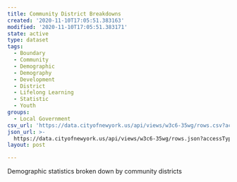 ```yaml
---
title: Community District Breakdowns
created: '2020-11-10T17:05:51.383163'
modified: '2020-11-10T17:05:51.383171'
state: active
type: dataset
tags:
  - Boundary
  - Community
  - Demographic
  - Demography
  - Development
  - District
  - Lifelong Learning
  - Statistic
  - Youth
groups:
  - Local Government
csv_url: 'https://data.cityofnewyork.us/api/views/w3c6-35wg/rows.csv?accessType=DOWNLOAD'
json_url: >-
  https://data.cityofnewyork.us/api/views/w3c6-35wg/rows.json?accessType=DOWNLOAD
layout: post

---
```

Demographic statistics broken down by community districts
